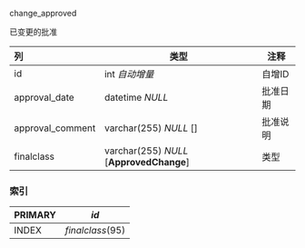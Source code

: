 change_approved

已变更的批准

| 列               | 类型                                     | 注释     |
| :--------------- | ---------------------------------------- | -------- |
| id               | int *自动增量*                           | 自增ID   |
| approval_date    | datetime *NULL*                          | 批准日期 |
| approval_comment | varchar(255) *NULL* []                   | 批准说明 |
| finalclass       | varchar(255) *NULL* [**ApprovedChange**] | 类型     |

### 索引

| PRIMARY | *id*             |
| :------ | ---------------- |
| INDEX   | *finalclass*(95) |


